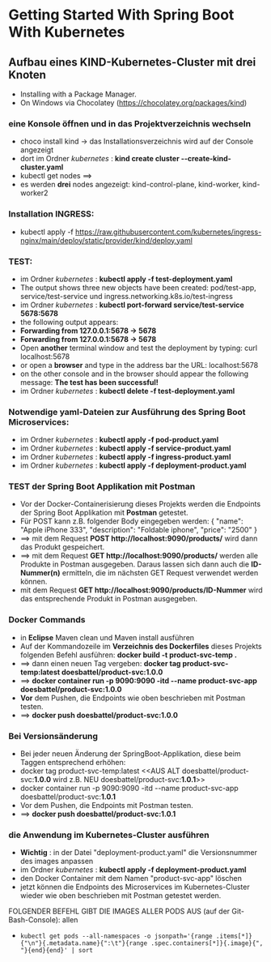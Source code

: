 # Getting Started With Spring Boot With Kubernetes

## Aufbau eines **KIND-Kubernetes-Cluster** mit drei Knoten
- Installing  with a Package Manager.
- On Windows via Chocolatey (https://chocolatey.org/packages/kind)

### eine Konsole öffnen und in das Projektverzeichnis wechseln
- choco install kind -> das Installationsverzeichnis wird auf der Console angezeigt
- dort im Ordner *kubernetes* : **kind create cluster --create-kind-cluster.yaml**
- kubectl get nodes  ==>
- es werden **drei** nodes angezeigt: kind-control-plane, kind-worker, kind-worker2

### Installation INGRESS:
- kubectl apply -f https://raw.githubusercontent.com/kubernetes/ingress-nginx/main/deploy/static/provider/kind/deploy.yaml

### TEST:
- im Ordner *kubernetes* : **kubectl apply -f test-deployment.yaml**
- The output shows three new objects have been created: pod/test-app, service/test-service und ingress.networking.k8s.io/test-ingress
- im Ordner *kubernetes* : **kubectl port-forward service/test-service 5678:5678**
- the following output appears:
- **Forwarding from 127.0.0.1:5678 -> 5678**
- **Forwarding from 127.0.0.1:5678 -> 5678**
- Open **another** terminal window and test the deployment by typing: curl localhost:5678
- or open a **browser** and type in the address bar the URL: localhost:5678
- on the other console and in the browser should appear the following message: **The test has been successful!**
- im Ordner *kubernetes* : **kubectl delete -f test-deployment.yaml**


### Notwendige yaml-Dateien zur Ausführung des Spring Boot Microservices:
- im Ordner *kubernetes* : **kubectl apply -f pod-product.yaml**
- im Ordner *kubernetes* : **kubectl apply -f service-product.yaml**
- im Ordner *kubernetes* : **kubectl apply -f ingress-product.yaml**
- im Ordner *kubernetes* : **kubectl apply -f deployment-product.yaml**


### TEST der Spring Boot Applikation mit Postman
- Vor der Docker-Containerisierung dieses Projekts werden die Endpoints der Spring Boot Applikation mit **Postman** getestet.
- Für POST kann z.B. folgender Body eingegeben werden: {
    "name": "Apple iPhone 333",
    "description": "Foldable iphone",
    "price": "2500"
}
- ==> mit dem Request **POST http://localhost:9090/products/** wird dann das Produkt gespeichert.
- ==> mit dem Request **GET http://localhost:9090/products/** werden alle Produkte in Postman ausgegeben. Daraus lassen sich 
  dann auch die **ID-Nummer(n)** ermitteln, die im nächsten GET Request verwendet werden können.
- mit dem Request **GET http://localhost:9090/products/ID-Nummer** wird das entsprechende Produkt
  in Postman ausgegeben.

### Docker Commands
- in **Eclipse** Maven clean und Maven install ausführen
- Auf der Kommandozeile im **Verzeichnis des Dockerfiles** dieses Projekts folgenden Befehl ausführen: **docker build -t product-svc-temp .**
- ==> dann einen neuen Tag vergeben: **docker tag product-svc-temp:latest doesbattel/product-svc:1.0.0**
- ==> **docker container run -p 9090:9090 -itd --name product-svc-app doesbattel/product-svc:1.0.0**
- **Vor** dem Pushen, die Endpoints wie oben beschrieben mit Postman testen.
- ==> **docker push doesbattel/product-svc:1.0.0**

### Bei Versionsänderung
- Bei jeder neuen Änderung der SpringBoot-Applikation, diese beim Taggen entsprechend erhöhen:
- docker tag product-svc-temp:latest <<AUS ALT doesbattel/product-svc:**1.0.0** wird z.B. NEU doesbattel/product-svc:**1.0.1**>>
- docker container run -p 9090:9090 -itd --name product-svc-app doesbattel/product-svc:**1.0.1**
- Vor dem Pushen, die Endpoints mit Postman testen.
- ==> **docker push doesbattel/product-svc:1.0.1**

### die Anwendung im Kubernetes-Cluster ausführen
- **Wichtig** : in der Datei "deployment-product.yaml" die Versionsnummer des images anpassen
- im Ordner *kubernetes* : **kubectl apply -f deployment-product.yaml**
- den Docker Container mit dem Namen "product-svc-app" löschen
- jetzt können die Endpoints des Microservices im Kubernetes-Cluster wieder wie oben beschrieben mit Postman getestet werden.

FOLGENDER BEFEHL GIBT DIE IMAGES ALLER PODS AUS (auf der Git-Bash-Console):
allen 
- `kubectl get pods --all-namespaces -o jsonpath='{range .items[*]}{"\n"}{.metadata.name}{":\t"}{range .spec.containers[*]}{.image}{", "}{end}{end}' | sort`
